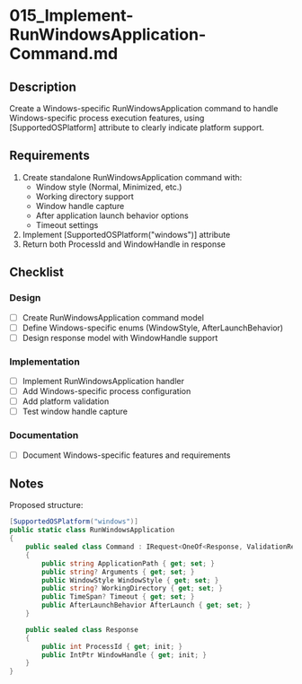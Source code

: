 # 015_Implement-RunWindowsApplication-Command.md

## Description

Create a Windows-specific RunWindowsApplication command to handle Windows-specific process execution features, using [SupportedOSPlatform] attribute to clearly indicate platform support.

## Requirements

1. Create standalone RunWindowsApplication command with:
   - Window style (Normal, Minimized, etc.)
   - Working directory support
   - Window handle capture
   - After application launch behavior options
   - Timeout settings
2. Implement [SupportedOSPlatform("windows")] attribute
3. Return both ProcessId and WindowHandle in response

## Checklist

### Design
- [ ] Create RunWindowsApplication command model
- [ ] Define Windows-specific enums (WindowStyle, AfterLaunchBehavior)
- [ ] Design response model with WindowHandle support

### Implementation
- [ ] Implement RunWindowsApplication handler
- [ ] Add Windows-specific process configuration
- [ ] Add platform validation
- [ ] Test window handle capture

### Documentation
- [ ] Document Windows-specific features and requirements

## Notes

Proposed structure:
```csharp
[SupportedOSPlatform("windows")]
public static class RunWindowsApplication
{
    public sealed class Command : IRequest<OneOf<Response, ValidationResult, Exception>>
    {
        public string ApplicationPath { get; set; }
        public string? Arguments { get; set; }
        public WindowStyle WindowStyle { get; set; }
        public string? WorkingDirectory { get; set; }
        public TimeSpan? Timeout { get; set; }
        public AfterLaunchBehavior AfterLaunch { get; set; }
    }

    public sealed class Response
    {
        public int ProcessId { get; init; }
        public IntPtr WindowHandle { get; init; }
    }
}
